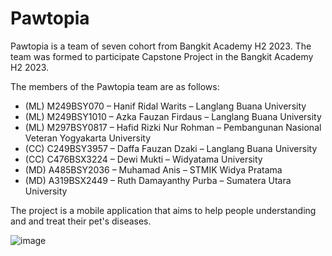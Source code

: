 <!--

**Here are some ideas to get you started:**

🙋‍♀️ A short introduction - what is your organization all about?
🌈 Contribution guidelines - how can the community get involved?
👩‍💻 Useful resources - where can the community find your docs? Is there anything else the community should know?
🍿 Fun facts - what does your team eat for breakfast?
🧙 Remember, you can do mighty things with the power of [Markdown](https://docs.github.com/github/writing-on-github/getting-started-with-writing-and-formatting-on-github/basic-writing-and-formatting-syntax)
-->

# Pawtopia
Pawtopia is a team of seven cohort from Bangkit Academy H2 2023. The team was formed to participate Capstone Project in the Bangkit Academy H2 2023.

The members of the Pawtopia team are as follows:

* (ML) M249BSY070 – Hanif Ridal Warits – Langlang Buana University
* (ML) M249BSY1010 – Azka Fauzan Firdaus – Langlang Buana University
* (ML) M297BSY0817 – Hafid Rizki Nur Rohman – Pembangunan Nasional Veteran Yogyakarta University
* (CC)  C249BSY3957 – Daffa Fauzan Dzaki –  Langlang Buana University
* (CC)  C476BSX3224 – Dewi Mukti – Widyatama University
* (MD) A485BSY2036 – Muhamad Anis – STMIK Widya Pratama
* (MD) A319BSX2449 – Ruth Damayanthy Purba – Sumatera Utara University

The project is a mobile application that aims to help people understanding and and treat their pet's diseases.

![image](https://github.com/PawTopia/.github/assets/115199962/a7b62bc0-2a18-4499-adcc-4c5736a45796)

